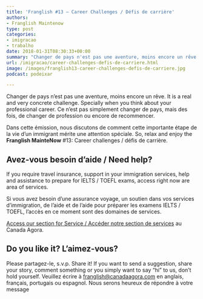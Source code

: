 ```yaml
---
title: 'Franglish #13 – Career Challenges / Défis de carrière'
authors:
- Franglish Maintenow
type: post
categories:
- imigracao
- trabalho
date: 2018-01-31T08:30:33+00:00
summary: "Changer de pays n'est pas une aventure, moins encore un rêve. It is a real and very concrete challenge. Specially when you think about your professional career. Ce n'est pas simplement changer de pays, mais des fois, de changer de profession ou encore de recommencer."
url: /imigracao/career-challenges-defis-de-carriere.html
image: /images/franglish13-career-challenges-defis-de-carriere.jpg
podcast: podeixar

---
```

Changer de pays n&#8217;est pas une aventure, moins encore un rêve. It is a real and very concrete challenge. Specially when you think about your professional career. Ce n&#8217;est pas simplement changer de pays, mais des fois, de changer de profession ou encore de recommencer.

Dans cette émission, nous discutons de comment cette importante étape de la vie d&#8217;un immigrant mérite une attention spéciale. So, relax and enjoy the **Franglish MainteNow** #13: Career challenges / défis de carrière.

## Avez-vous besoin d&#8217;aide / Need help?

If you require travel insurance, support in your immigration services, help and assistance to prepare for IELTS / TOEFL exams, access right now are area of services.

Si vous avez besoin d&#8217;une assurance voyage, un soutien dans vos services d&#8217;immigration, de l&#8217;aide et de l&#8217;aide pour préparer les examens IELTS / TOEFL, l&#8217;accès en ce moment sont des domaines de services.

[Access our section for Service / Accéder notre section de services][1] au Canada Agora.

## Do you like it? L&#8217;aimez-vous?

Please partagez-le, s.v.p. Share it! If you want to send a suggestion, share your story, comment something or you simply want to say “hi” to us, don’t hold yourself. Veuillez écrire à <franglish@canadaagora.com> en anglais, français, portugais ou espagnol. Nous serons heureux de répondre à votre message

 [1]: /servicos